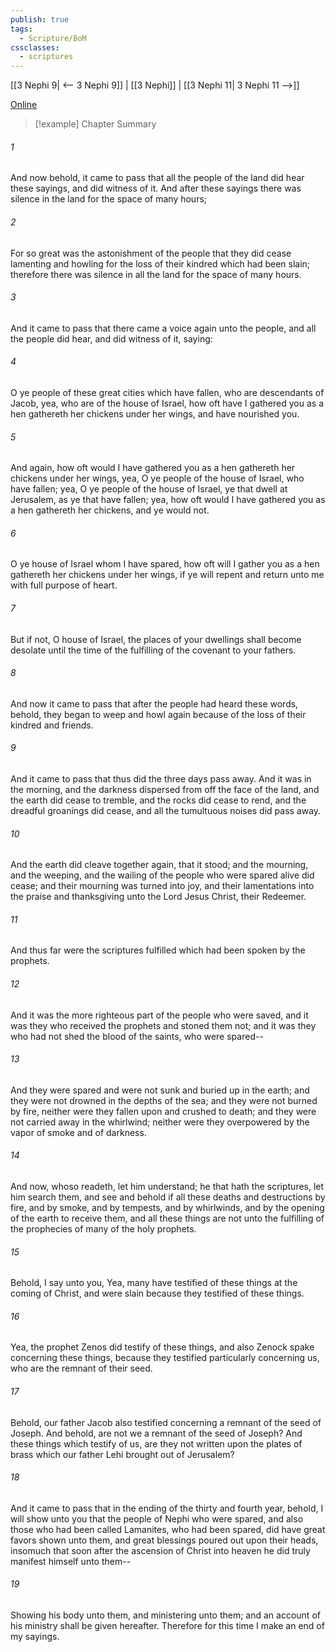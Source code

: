 ```yaml
---
publish: true
tags:
  - Scripture/BoM
cssclasses:
  - scriptures
---
```

[[3 Nephi 9| <-- 3 Nephi 9]] | [[3 Nephi]] | [[3 Nephi 11| 3 Nephi 11 -->]]

[Online](https://churchofjesuschrist.org/study/scriptures/bofm/3-ne/10?lang=eng)

>[!example] Chapter Summary
>
###### 1
And now behold, it came to pass that all the people of the land did hear these sayings, and did witness of it. And after these sayings there was silence in the land for the space of many hours;
###### 2
For so great was the astonishment of the people that they did cease lamenting and howling for the loss of their kindred which had been slain; therefore there was silence in all the land for the space of many hours.
###### 3
And it came to pass that there came a voice again unto the people, and all the people did hear, and did witness of it, saying:
###### 4
O ye people of these great cities which have fallen, who are descendants of Jacob, yea, who are of the house of Israel, how oft have I gathered you as a hen gathereth her chickens under her wings, and have nourished you.
###### 5
And again, how oft would I have gathered you as a hen gathereth her chickens under her wings, yea, O ye people of the house of Israel, who have fallen; yea, O ye people of the house of Israel, ye that dwell at Jerusalem, as ye that have fallen; yea, how oft would I have gathered you as a hen gathereth her chickens, and ye would not.
###### 6
O ye house of Israel whom I have spared, how oft will I gather you as a hen gathereth her chickens under her wings, if ye will repent and return unto me with full purpose of heart.
###### 7
But if not, O house of Israel, the places of your dwellings shall become desolate until the time of the fulfilling of the covenant to your fathers.
###### 8
And now it came to pass that after the people had heard these words, behold, they began to weep and howl again because of the loss of their kindred and friends.
###### 9
And it came to pass that thus did the three days pass away. And it was in the morning, and the darkness dispersed from off the face of the land, and the earth did cease to tremble, and the rocks did cease to rend, and the dreadful groanings did cease, and all the tumultuous noises did pass away.
###### 10
And the earth did cleave together again, that it stood; and the mourning, and the weeping, and the wailing of the people who were spared alive did cease; and their mourning was turned into joy, and their lamentations into the praise and thanksgiving unto the Lord Jesus Christ, their Redeemer.
###### 11
And thus far were the scriptures fulfilled which had been spoken by the prophets.
###### 12
And it was the more righteous part of the people who were saved, and it was they who received the prophets and stoned them not; and it was they who had not shed the blood of the saints, who were spared--
###### 13
And they were spared and were not sunk and buried up in the earth; and they were not drowned in the depths of the sea; and they were not burned by fire, neither were they fallen upon and crushed to death; and they were not carried away in the whirlwind; neither were they overpowered by the vapor of smoke and of darkness.
###### 14
And now, whoso readeth, let him understand; he that hath the scriptures, let him search them, and see and behold if all these deaths and destructions by fire, and by smoke, and by tempests, and by whirlwinds, and by the opening of the earth to receive them, and all these things are not unto the fulfilling of the prophecies of many of the holy prophets.
###### 15
Behold, I say unto you, Yea, many have testified of these things at the coming of Christ, and were slain because they testified of these things.
###### 16
Yea, the prophet Zenos did testify of these things, and also Zenock spake concerning these things, because they testified particularly concerning us, who are the remnant of their seed.
###### 17
Behold, our father Jacob also testified concerning a remnant of the seed of Joseph. And behold, are not we a remnant of the seed of Joseph? And these things which testify of us, are they not written upon the plates of brass which our father Lehi brought out of Jerusalem?
###### 18
And it came to pass that in the ending of the thirty and fourth year, behold, I will show unto you that the people of Nephi who were spared, and also those who had been called Lamanites, who had been spared, did have great favors shown unto them, and great blessings poured out upon their heads, insomuch that soon after the ascension of Christ into heaven he did truly manifest himself unto them--
###### 19
Showing his body unto them, and ministering unto them; and an account of his ministry shall be given hereafter. Therefore for this time I make an end of my sayings.



